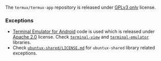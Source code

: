 The `termux/termux-app` repository is released under [GPLv3 only](https://www.gnu.org/licenses/gpl-3.0.html) license.

### Exceptions

- [Terminal Emulator for Android](https://github.com/jackpal/Android-Terminal-Emulator) code is used which is released under [Apache 2.0](https://www.apache.org/licenses/LICENSE-2.0) license. Check [`terminal-view`](terminal-view) and [`terminal-emulator`](terminal-emulator) libraries.
- Check [`ubuntux-shared/LICENSE.md`](ubuntux-shared/LICENSE.md) for `ubuntux-shared` library related exceptions.
